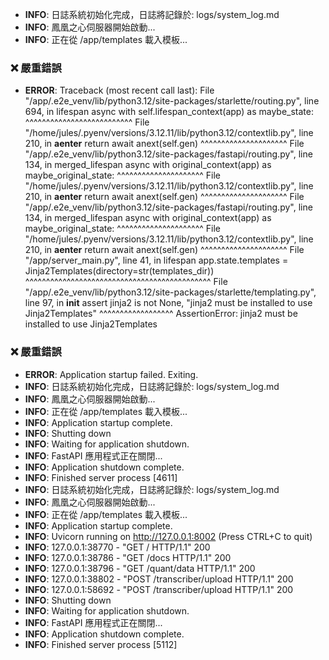 - **INFO**: 日誌系統初始化完成，日誌將記錄於: logs/system_log.md
- **INFO**: 鳳凰之心伺服器開始啟動...
- **INFO**: 正在從 /app/templates 載入模板...
### ❌ 嚴重錯誤
- **ERROR**: Traceback (most recent call last):
  File "/app/.e2e_venv/lib/python3.12/site-packages/starlette/routing.py", line 694, in lifespan
    async with self.lifespan_context(app) as maybe_state:
               ^^^^^^^^^^^^^^^^^^^^^^^^^^
  File "/home/jules/.pyenv/versions/3.12.11/lib/python3.12/contextlib.py", line 210, in __aenter__
    return await anext(self.gen)
           ^^^^^^^^^^^^^^^^^^^^^
  File "/app/.e2e_venv/lib/python3.12/site-packages/fastapi/routing.py", line 134, in merged_lifespan
    async with original_context(app) as maybe_original_state:
               ^^^^^^^^^^^^^^^^^^^^^
  File "/home/jules/.pyenv/versions/3.12.11/lib/python3.12/contextlib.py", line 210, in __aenter__
    return await anext(self.gen)
           ^^^^^^^^^^^^^^^^^^^^^
  File "/app/.e2e_venv/lib/python3.12/site-packages/fastapi/routing.py", line 134, in merged_lifespan
    async with original_context(app) as maybe_original_state:
               ^^^^^^^^^^^^^^^^^^^^^
  File "/home/jules/.pyenv/versions/3.12.11/lib/python3.12/contextlib.py", line 210, in __aenter__
    return await anext(self.gen)
           ^^^^^^^^^^^^^^^^^^^^^
  File "/app/server_main.py", line 41, in lifespan
    app.state.templates = Jinja2Templates(directory=str(templates_dir))
                          ^^^^^^^^^^^^^^^^^^^^^^^^^^^^^^^^^^^^^^^^^^^^^
  File "/app/.e2e_venv/lib/python3.12/site-packages/starlette/templating.py", line 97, in __init__
    assert jinja2 is not None, "jinja2 must be installed to use Jinja2Templates"
           ^^^^^^^^^^^^^^^^^^
AssertionError: jinja2 must be installed to use Jinja2Templates

### ❌ 嚴重錯誤
- **ERROR**: Application startup failed. Exiting.
- **INFO**: 日誌系統初始化完成，日誌將記錄於: logs/system_log.md
- **INFO**: 鳳凰之心伺服器開始啟動...
- **INFO**: 正在從 /app/templates 載入模板...
- **INFO**: Application startup complete.
- **INFO**: Shutting down
- **INFO**: Waiting for application shutdown.
- **INFO**: FastAPI 應用程式正在關閉...
- **INFO**: Application shutdown complete.
- **INFO**: Finished server process [4611]
- **INFO**: 日誌系統初始化完成，日誌將記錄於: logs/system_log.md
- **INFO**: 鳳凰之心伺服器開始啟動...
- **INFO**: 正在從 /app/templates 載入模板...
- **INFO**: Application startup complete.
- **INFO**: Uvicorn running on http://127.0.0.1:8002 (Press CTRL+C to quit)
- **INFO**: 127.0.0.1:38770 - "GET / HTTP/1.1" 200
- **INFO**: 127.0.0.1:38786 - "GET /docs HTTP/1.1" 200
- **INFO**: 127.0.0.1:38796 - "GET /quant/data HTTP/1.1" 200
- **INFO**: 127.0.0.1:38802 - "POST /transcriber/upload HTTP/1.1" 200
- **INFO**: 127.0.0.1:58692 - "POST /transcriber/upload HTTP/1.1" 200
- **INFO**: Shutting down
- **INFO**: Waiting for application shutdown.
- **INFO**: FastAPI 應用程式正在關閉...
- **INFO**: Application shutdown complete.
- **INFO**: Finished server process [5112]
